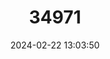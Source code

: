 ---
title: "34971"
category: "Dirachma somalensis"
draft: false
date: 2024-02-22 13:03:50
languages:
  Undetermined: ["Yabariel"]
---